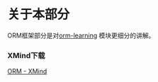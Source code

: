 # 关于本部分

ORM框架部分是对[orm-learning](https://github.com/guang19/framework-learning/blob/dev/orm-learning/ORM.md)
模块更细分的讲解。


### XMind下载

[ORM - XMind](https://github.com/guang19/framework-learning/blob/dev/xmind_file/ORM.xmind)